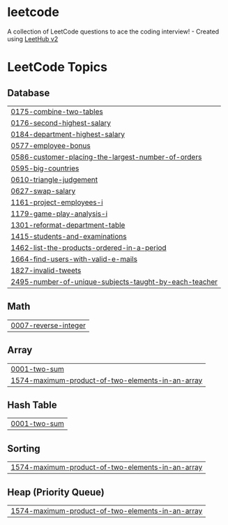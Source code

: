 # leetcode
A collection of LeetCode questions to ace the coding interview! - Created using [LeetHub v2](https://github.com/arunbhardwaj/LeetHub-2.0)

<!---LeetCode Topics Start-->
# LeetCode Topics
## Database
|  |
| ------- |
| [0175-combine-two-tables](https://github.com/Aman31srivastava/leetcode/tree/master/0175-combine-two-tables) |
| [0176-second-highest-salary](https://github.com/Aman31srivastava/leetcode/tree/master/0176-second-highest-salary) |
| [0184-department-highest-salary](https://github.com/Aman31srivastava/leetcode/tree/master/0184-department-highest-salary) |
| [0577-employee-bonus](https://github.com/Aman31srivastava/leetcode/tree/master/0577-employee-bonus) |
| [0586-customer-placing-the-largest-number-of-orders](https://github.com/Aman31srivastava/leetcode/tree/master/0586-customer-placing-the-largest-number-of-orders) |
| [0595-big-countries](https://github.com/Aman31srivastava/leetcode/tree/master/0595-big-countries) |
| [0610-triangle-judgement](https://github.com/Aman31srivastava/leetcode/tree/master/0610-triangle-judgement) |
| [0627-swap-salary](https://github.com/Aman31srivastava/leetcode/tree/master/0627-swap-salary) |
| [1161-project-employees-i](https://github.com/Aman31srivastava/leetcode/tree/master/1161-project-employees-i) |
| [1179-game-play-analysis-i](https://github.com/Aman31srivastava/leetcode/tree/master/1179-game-play-analysis-i) |
| [1301-reformat-department-table](https://github.com/Aman31srivastava/leetcode/tree/master/1301-reformat-department-table) |
| [1415-students-and-examinations](https://github.com/Aman31srivastava/leetcode/tree/master/1415-students-and-examinations) |
| [1462-list-the-products-ordered-in-a-period](https://github.com/Aman31srivastava/leetcode/tree/master/1462-list-the-products-ordered-in-a-period) |
| [1664-find-users-with-valid-e-mails](https://github.com/Aman31srivastava/leetcode/tree/master/1664-find-users-with-valid-e-mails) |
| [1827-invalid-tweets](https://github.com/Aman31srivastava/leetcode/tree/master/1827-invalid-tweets) |
| [2495-number-of-unique-subjects-taught-by-each-teacher](https://github.com/Aman31srivastava/leetcode/tree/master/2495-number-of-unique-subjects-taught-by-each-teacher) |
## Math
|  |
| ------- |
| [0007-reverse-integer](https://github.com/Aman31srivastava/leetcode/tree/master/0007-reverse-integer) |
## Array
|  |
| ------- |
| [0001-two-sum](https://github.com/Aman31srivastava/leetcode/tree/master/0001-two-sum) |
| [1574-maximum-product-of-two-elements-in-an-array](https://github.com/Aman31srivastava/leetcode/tree/master/1574-maximum-product-of-two-elements-in-an-array) |
## Hash Table
|  |
| ------- |
| [0001-two-sum](https://github.com/Aman31srivastava/leetcode/tree/master/0001-two-sum) |
## Sorting
|  |
| ------- |
| [1574-maximum-product-of-two-elements-in-an-array](https://github.com/Aman31srivastava/leetcode/tree/master/1574-maximum-product-of-two-elements-in-an-array) |
## Heap (Priority Queue)
|  |
| ------- |
| [1574-maximum-product-of-two-elements-in-an-array](https://github.com/Aman31srivastava/leetcode/tree/master/1574-maximum-product-of-two-elements-in-an-array) |
<!---LeetCode Topics End-->